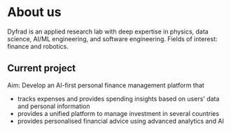 # About us

Dyfrad is an applied research lab with deep expertise in physics, data science, AI/ML engineering, and software engineering. Fields of interest: finance and robotics.

## Current project
Aim: Develop an AI-first personal finance management platform that
* tracks expenses and provides spending insights based on users' data and personal information
* provides a unified platform to manage investment in several countries
* provides personalised financial advice using advanced analytics and AI

